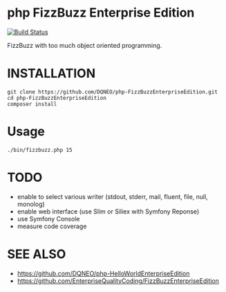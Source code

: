 # php FizzBuzz Enterprise Edition

[![Build Status](https://travis-ci.org/DQNEO/php-FizzBuzzEnterpriseEdition.svg?branch=develop)](https://travis-ci.org/DQNEO/php-FizzBuzzEnterpriseEdition)

FizzBuzz with too much object oriented programming.

# INSTALLATION

```
git clone https://github.com/DQNEO/php-FizzBuzzEnterpriseEdition.git
cd php-FizzBuzzEnterpriseEdition
composer install
```

# Usage

```
./bin/fizzbuzz.php 15
```
# TODO
* enable to select various writer (stdout, stderr, mail, fluent, file, null, monolog)
* enable web interface (use Slim or Siliex with Symfony Reponse) 
* use Symfony Console
* measure code coverage

# SEE ALSO

* https://github.com/DQNEO/php-HelloWorldEnterpriseEdition
* https://github.com/EnterpriseQualityCoding/FizzBuzzEnterpriseEdition
